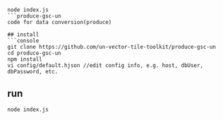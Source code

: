 #  

```console
node index.js 
```produce-gsc-un
code for data conversion(produce)

## install
```console
git clone https://github.com/un-vector-tile-toolkit/produce-gsc-un
cd produce-gsc-un
npm install
vi config/default.hjson //edit config info, e.g. host, dbUser, dbPassword, etc.
```

## run
```console
node index.js
```  


